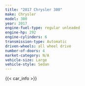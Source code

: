 ```yaml
---
title: "2017 Chrysler 300"
make: Chrysler
model: 300
year: 2017
engine-fuel-type: regular unleaded
engine-hp: 292
engine-cylinders: 6
transmission-type: Automatic
driven-wheels: all wheel drive
number-of-doors: 4
market-category: N/A
vehicle-size: Large
vehicle-style: Sedan
---
```


{{< car_info >}}
